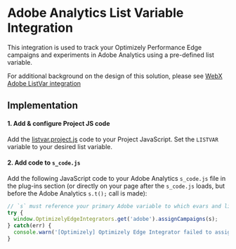 # Adobe Analytics List Variable Integration

This integration is used to track your Optimizely Performance Edge campaigns and experiments in Adobe Analytics using a pre-defined list variable.

For additional background on the design of this solution, please see [WebX Adobe ListVar integration](https://github.com/optimizely/library/blob/cooper-edge-adobe-listvar/Integrations/Analytics/Adobe%20Analytics/List%20Variable%20Integration/README.md)

## Implementation

#### 1. Add & configure Project JS code

Add the [listvar.project.js](listvar.projectjs.js) code to your Project JavaScript. Set the `LISTVAR` variable to your desired list variable.

#### 2. Add code to `s_code.js`

Add the following JavaScript code to your Adobe Analytics `s_code.js` file in the plug-ins section (or directly on your page after the `s_code.js` loads, but before the Adobe Analytics `s.t();` call is made):

```javascript
// `s` must reference your primary Adobe variable to which evars and listvars get attached.
try {
  window.OptimizelyEdgeIntegrators.get('adobe').assignCampaigns(s);
} catch(err) { 
  console.warn('[Optimizely] Optimizely Edge Integrator failed to assign Adobe Analytics campaigns with error' + err);
}
```
